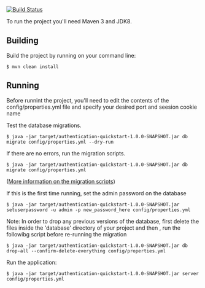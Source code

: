 [![Build Status](https://travis-ci.org/cgi-digital/CVLib.svg?branch=master)](https://travis-ci.org/cgi-digital/CVLib)

To run the project you'll need Maven 3 and JDK8.

## Building

Build the project by running on your command line:
```
$ mvn clean install
```

## Running

Before runnint the project, you'll need to edit the contents of the config/properties.yml file and specify your desired port and seesion cookie name

Test the database migrations.
```
$ java -jar target/authentication-quickstart-1.0.0-SNAPSHOT.jar db migrate config/properties.yml --dry-run
```

If there are no errors, run the migration scripts.
```
$ java -jar target/authentication-quickstart-1.0.0-SNAPSHOT.jar db migrate config/properties.yml
```

([More information on the migration scripts](http://www.dropwizard.io/0.9.2/docs/manual/migrations.html))

If this is the first time running, set the admin password on the database

```
$ java -jar target/authentication-quickstart-1.0.0-SNAPSHOT.jar setuserpassword -u admin -p new_password_here config/properties.yml
```

Note:
In order to drop any previous versions of the database, first delete the files inside the 'database' directory of your project and then , run the followibg script before re-running the migration
```
$ java -jar target/authentication-quickstart-1.0.0-SNAPSHOT.jar db drop-all --confirm-delete-everything config/properties.yml
```


Run the application:
```
$ java -jar target/authentication-quickstart-1.0.0-SNAPSHOT.jar server config/properties.yml
```
